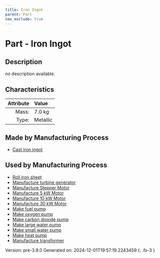 ```yaml
---
title: Iron Ingot
parent: Part
nav_exclude: true
---
```

# Part - Iron Ingot

## Description
no description available.

## Characteristics

| Attribute      | Value |
|--------:|:------|
|Mass:|7.0 kg|
|Type:|Metallic|

## Made by Manufacturing Process

- [Cast iron ingot](../process/cast-iron-ingot.html)

## Used by Manufacturing Process

- [Roll iron sheet](../process/roll-iron-sheet.html)
- [Manufacture turbine generator](../process/manufacture-turbine-generator.html)
- [Manufacture Stepper Motor](../process/manufacture-stepper-motor.html)
- [Manufacture 5 kW Motor](../process/manufacture-5-kw-motor.html)
- [Manufacture 10 kW Motor](../process/manufacture-10-kw-motor.html)
- [Manufacture 30 kW Motor](../process/manufacture-30-kw-motor.html)
- [Make fuel pump](../process/make-fuel-pump.html)
- [Make oxygen pump](../process/make-oxygen-pump.html)
- [Make carbon dioxide pump](../process/make-carbon-dioxide-pump.html)
- [Make large water pump](../process/make-large-water-pump.html)
- [Make small water pump](../process/make-small-water-pump.html)
- [Make heat pump](../process/make-heat-pump.html)
- [Manufacture transformer](../process/manufacture-transformer.html)


Version: pre-3.9.0 Generated on: 2024-12-01T19:57:19.2243459
{: .fs-3 }

